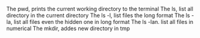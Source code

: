 The pwd, prints the current working directory to the terminal
The ls, list all directory in the current directory
The ls -l, list files the long format
The ls -la, list all files even the hidden one in long format
The ls -lan. list all files in numerical 
The mkdir, addes new directory in tmp
